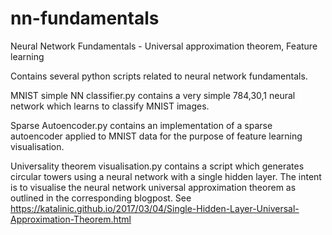# nn-fundamentals
Neural Network Fundamentals - Universal approximation theorem, Feature learning

Contains several python scripts related to neural network fundamentals.

MNIST simple NN classifier.py contains a very simple 784,30,1 neural network which learns to classify MNIST images.

Sparse Autoencoder.py contains an implementation of a sparse autoencoder applied to MNIST data for the purpose of feature learning visualisation.

Universality theorem visualisation.py contains a script which generates circular towers using a neural network with a single hidden layer. The intent is to visualise the neural network universal approximation theorem as outlined in the corresponding blogpost. See
https://katalinic.github.io/2017/03/04/Single-Hidden-Layer-Universal-Approximation-Theorem.html
